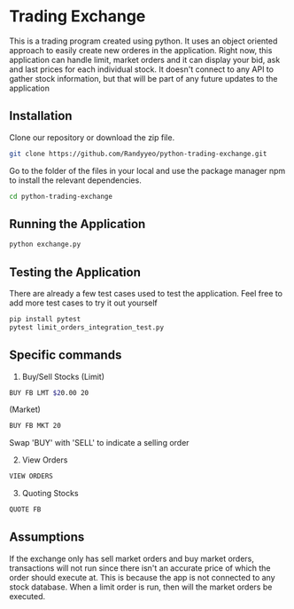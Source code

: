 # Trading Exchange

This is a trading program created using python. It uses an object oriented approach to easily create new orderes in the application. 
Right now, this application can handle limit, market orders and it can display your bid, ask and last prices for each individual stock. 
It doesn't connect to any API to gather stock information, but that will be part of any future updates to the application


## Installation

Clone our repository or download the zip file.

```bash
git clone https://github.com/Randyyeo/python-trading-exchange.git
```

Go to the folder of the files in your local and use the package manager npm to install the relevant dependencies.

```bash
cd python-trading-exchange
```

## Running the Application 

```bash
python exchange.py
```

## Testing the Application 
There are already a few test cases used to test the application. Feel free to add more test cases to try it out yourself

```bash
pip install pytest
pytest limit_orders_integration_test.py
```

## Specific commands

1. Buy/Sell Stocks
(Limit)
```bash
BUY FB LMT $20.00 20
```
(Market)
```bash
BUY FB MKT 20
```
Swap 'BUY' with 'SELL' to indicate a selling order

2. View Orders
```bash
VIEW ORDERS
```

3. Quoting Stocks
```bash
QUOTE FB
```

## Assumptions

If the exchange only has sell market orders and buy market orders, transactions will not run since there isn't an accurate price of which the order should execute at. This is because the app is not connected to any stock database. When a limit order is run, then will the market orders be executed.
